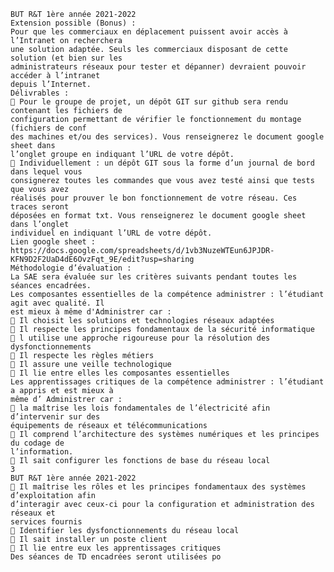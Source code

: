    BUT R&T 1ère année 2021-2022
    Extension possible (Bonus) :
    Pour que les commerciaux en déplacement puissent avoir accès à l’Intranet on recherchera
    une solution adaptée. Seuls les commerciaux disposant de cette solution (et bien sur les
    administrateurs réseaux pour tester et dépanner) devraient pouvoir accéder à l’intranet
    depuis l’Internet.
    Délivrables :
     Pour le groupe de projet, un dépôt GIT sur github sera rendu contenant les fichiers de
    configuration permettant de vérifier le fonctionnement du montage (fichiers de conf
    des machines et/ou des services). Vous renseignerez le document google sheet dans
    l’onglet groupe en indiquant l’URL de votre dépôt.
     Individuellement : un dépôt GIT sous la forme d’un journal de bord dans lequel vous
    consignerez toutes les commandes que vous avez testé ainsi que tests que vous avez
    réalisés pour prouver le bon fonctionnement de votre réseau. Ces traces seront
    déposées en format txt. Vous renseignerez le document google sheet dans l’onglet
    individuel en indiquant l’URL de votre dépôt.
    Lien google sheet : https://docs.google.com/spreadsheets/d/1vb3NuzeWTEun6JPJDR-
    KFN9D2F2UaD4dE6OvzFqt_9E/edit?usp=sharing
    Méthodologie d’évaluation :
    La SAE sera évaluée sur les critères suivants pendant toutes les séances encadrées.
    Les composantes essentielles de la compétence administrer : l’étudiant agit avec qualité. Il
    est mieux à même d'Administrer car :
     Il choisit les solutions et technologies réseaux adaptées
     Il respecte les principes fondamentaux de la sécurité informatique
     l utilise une approche rigoureuse pour la résolution des dysfonctionnements
     Il respecte les règles métiers
     Il assure une veille technologique
     Il lie entre elles les composantes essentielles
    Les apprentissages critiques de la compétence administrer : l’étudiant a appris et est mieux à
    même d’ Administrer car :
     la maîtrise les lois fondamentales de l’électricité afin d’intervenir sur des
    équipements de réseaux et télécommunications
     Il comprend l’architecture des systèmes numériques et les principes du codage de
    l’information.
     Il sait configurer les fonctions de base du réseau local
    3
    BUT R&T 1ère année 2021-2022
     Il maîtrise les rôles et les principes fondamentaux des systèmes d’exploitation afin
    d’interagir avec ceux-ci pour la configuration et administration des réseaux et
    services fournis
     Identifier les dysfonctionnements du réseau local
     Il sait installer un poste client
     Il lie entre eux les apprentissages critiques
    Des séances de TD encadrées seront utilisées po